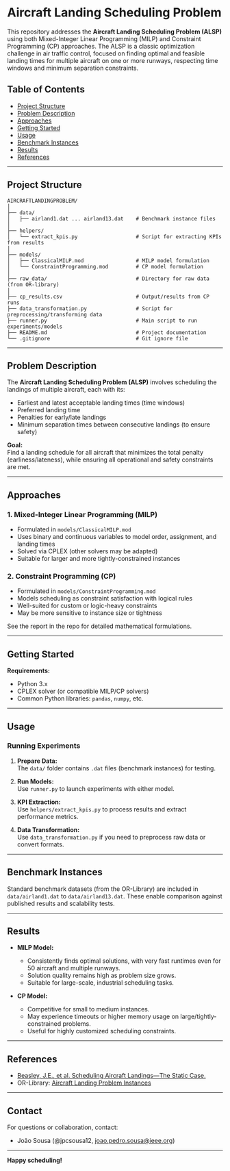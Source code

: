 # Aircraft Landing Scheduling Problem

This repository addresses the **Aircraft Landing Scheduling Problem (ALSP)** using both Mixed-Integer Linear Programming (MILP) and Constraint Programming (CP) approaches. The ALSP is a classic optimization challenge in air traffic control, focused on finding optimal and feasible landing times for multiple aircraft on one or more runways, respecting time windows and minimum separation constraints.

## Table of Contents

- [Project Structure](#project-structure)
- [Problem Description](#problem-description)
- [Approaches](#approaches)
- [Getting Started](#getting-started)
- [Usage](#usage)
- [Benchmark Instances](#benchmark-instances)
- [Results](#results)
- [References](#references)

---

## Project Structure

```
AIRCRAFTLANDINGPROBLEM/
│
├── data/
│   ├── airland1.dat ... airland13.dat    # Benchmark instance files
│
├── helpers/
│   └── extract_kpis.py                   # Script for extracting KPIs from results
│
├── models/
│   ├── ClassicalMILP.mod                 # MILP model formulation
│   └── ConstraintProgramming.mod         # CP model formulation
│
├── raw_data/                             # Directory for raw data (from OR-library)
│
├── cp_results.csv                        # Output/results from CP runs
├── data_transformation.py                # Script for preprocessing/transforming data
├── runner.py                             # Main script to run experiments/models
├── README.md                             # Project documentation
└── .gitignore                            # Git ignore file
```

---

## Problem Description

The **Aircraft Landing Scheduling Problem (ALSP)** involves scheduling the landings of multiple aircraft, each with its:
- Earliest and latest acceptable landing times (time windows)
- Preferred landing time
- Penalties for early/late landings
- Minimum separation times between consecutive landings (to ensure safety)

**Goal:**  
Find a landing schedule for all aircraft that minimizes the total penalty (earliness/lateness), while ensuring all operational and safety constraints are met.

---

## Approaches

### 1. Mixed-Integer Linear Programming (MILP)
- Formulated in `models/ClassicalMILP.mod`
- Uses binary and continuous variables to model order, assignment, and landing times
- Solved via CPLEX (other solvers may be adapted)
- Suitable for larger and more tightly-constrained instances

### 2. Constraint Programming (CP)
- Formulated in `models/ConstraintProgramming.mod`
- Models scheduling as constraint satisfaction with logical rules
- Well-suited for custom or logic-heavy constraints
- May be more sensitive to instance size or tightness

See the report in the repo for detailed mathematical formulations.

---

## Getting Started

**Requirements:**
- Python 3.x
- CPLEX solver (or compatible MILP/CP solvers)
- Common Python libraries: `pandas`, `numpy`, etc.

---

## Usage

### Running Experiments

1. **Prepare Data:**  
   The `data/` folder contains `.dat` files (benchmark instances) for testing.

2. **Run Models:**  
   Use `runner.py` to launch experiments with either model.

3. **KPI Extraction:**  
   Use `helpers/extract_kpis.py` to process results and extract performance metrics.

4. **Data Transformation:**  
   Use `data_transformation.py` if you need to preprocess raw data or convert formats.

---

## Benchmark Instances

Standard benchmark datasets (from the OR-Library) are included in `data/airland1.dat` to `data/airland13.dat`. These enable comparison against published results and scalability tests.

---

## Results

- **MILP Model:**  
  - Consistently finds optimal solutions, with very fast runtimes even for 50 aircraft and multiple runways.
  - Solution quality remains high as problem size grows.
  - Suitable for large-scale, industrial scheduling tasks.

- **CP Model:**  
  - Competitive for small to medium instances.
  - May experience timeouts or higher memory usage on large/tightly-constrained problems.
  - Useful for highly customized scheduling constraints.

---

## References

- [Beasley, J.E., et al. Scheduling Aircraft Landings—The Static Case.](https://doi.org/10.1287/trsc.34.2.180.12302)
- OR-Library: [Aircraft Landing Problem Instances](https://people.brunel.ac.uk/~mastjjb/jeb/orlib/airlandinfo.html)

---

## Contact

For questions or collaboration, contact:
- João Sousa (@jpcsousa12, joao.pedro.sousa@ieee.org)

---

**Happy scheduling!**

